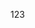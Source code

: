 <!-- 
    git status     查看状态
    git add .      添加所有有改变的文件或文件夹
    git commit -m '注释'    提交到本地仓库
远程仓库管理(增删查)
    git remote  查看远程仓库别名
    git remote -v 查看别名和地址
    git remote add 别名 地址
        地址：
            1. ssh协议
            2. https协议
    git remote rm 别名    删除
推送到远程仓库中
    git push -u origin master
    
密钥管理
    1. 生成rsa非对称密钥
        ssh-keygen -t rsa   //再敲3次回车
    2. 查看并复制公钥内容
    3. 将公钥内容放到GitHub服务器上
        右上角头像 -> settings -> SSH and GPG keys -> new SSH key -> title随便写，Key粘贴公钥内容 -> Add SSH key
 -->
123
